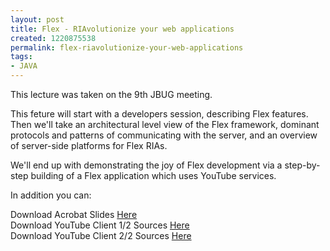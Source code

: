 ```yaml
---
layout: post
title: Flex - RIAvolutionize your web applications
created: 1220875538
permalink: flex-riavolutionize-your-web-applications
tags:
- JAVA
---
```

<p>This lecture was taken on the 9th JBUG meeting.</p>
<p>This feture will start with a developers session, describing Flex features. Then we'll take an architectural level view of the Flex framework, dominant protocols and patterns of communicating with the server, and an overview of server-side platforms for Flex RIAs.</p>
<p>We'll end up with demonstrating the joy of Flex development via a step-by-step building of a Flex application which uses YouTube services.&nbsp;</p>
<p>In addition you can:</p>
<p>Download Acrobat Slides <a href="http://tikalk.com/downloads/jbug/session9/Flex-2.pdf" class="external text" title="http://tikalk.com/downloads/jbug/session9/Flex-2.pdf" rel="nofollow">Here</a><br />
Download YouTube Client 1/2 Sources <a href="http://tikalk.com/downloads/jbug/session9/YouTubeClient01.zip" class="external text" title="http://tikalk.com/downloads/jbug/session9/YouTubeClient01.zip" rel="nofollow">Here</a><br />
Download YouTube Client 2/2 Sources <a href="http://tikalk.com/downloads/jbug/session9/YouTubeClient02.zip" class="external text" title="http://tikalk.com/downloads/jbug/session9/YouTubeClient02.zip" rel="nofollow">Here</a></p>
<p>&nbsp;</p>
